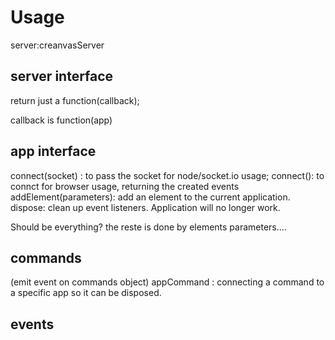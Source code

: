 ﻿# Usage

server:creanvasServer

server interface
----------------
return just a function(callback);

callback is function(app)


app interface
-------------
connect(socket) : to pass the socket for node/socket.io usage;
connect(): to connct for browser usage, returning the created events
addElement(parameters): add an element to the current application.
dispose: clean up event listeners. Application will no longer work.

Should be everything?
the reste is done by elements parameters....


commands
--------
(emit event on commands object)
appCommand : connecting a command to a specific app so it can be disposed.

events
------
